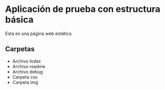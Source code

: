 # Aplicación de prueba con estructura básica
Esta es una página web estática

## Carpetas
- Archivo Index
- Archivo readme
- Archivo debug
- Carpeta css
- Carpeta img
